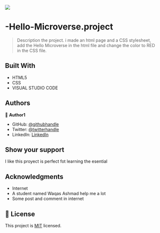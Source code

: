 ![](https://img.shields.io/badge/Microverse-blueviolet)

# -Hello-Microverse.project

> Description the project.
i made an html page and a CSS stylesheet, add the Hello Microverse in the html file and change the color to RED in the CSS file.



## Built With

- HTML5
- CSS
- VISUAL STUDIO CODE





## Authors

👤 **Author1**

- GitHub: [@githubhandle](https://github.com/Unyielding1)
- Twitter: [@twitterhandle](https://twitter.com/UnyieldingOne)
- LinkedIn: [LinkedIn](https://www.linkedin.com/in/david-verde-3349b114b/)




## Show your support

I like this proyect is perfect fot learning the esential

## Acknowledgments

- Internet
- A student named Waqas Ashmad help me a lot
- Some post and comment in internet

## 📝 License

This project is [MIT](./MIT.md) licensed.
